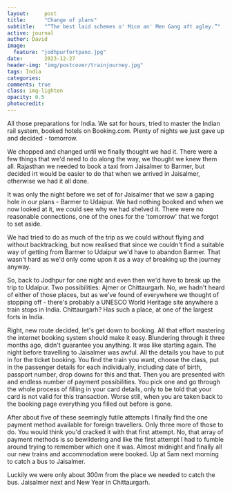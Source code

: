 ```yaml
---
layout:     post
title:      "Change of plans"
subtitle:   "“The best laid schemes o' Mice an' Men Gang aft agley.”"
active: journal
author: David
image:
  feature: "jodhpurfortpano.jpg"
date:       2023-12-27 
header-img: "img/postcover/trainjourney.jpg"
tags: India 
categories: 
comments: true
class: img-lighten 
opacity: 0.5
photocredit:
---
```


All those preparations for India. We sat for hours, tried to master the Indian rail system, booked hotels on Booking.com. Plenty of nights we just gave up and decided - tomorrow.

We chopped and changed until we finally thought we had it. There were a few things that we'd need to do along the way, we thought we knew them all. Rajasthan we needed to book a taxi from Jaisalmer to Barmer, but decided irt would be easier to do that when we arrived
 in Jaisalmer, otherwise we had it all done.

It was only the night before we set of for Jaisalmer that we saw a gaping hole in our plans - Barmer to Udaipur. We had nothing booked and when we now looked at it, we could see why we had shelved it. There were no reasonable connections, one of the ones for the 'tomorrow' that we forgot to set aside.

We had tried to do as much of the trip as we could without flying and without backtracking, but now realised that since we couldn't find a suitable way of getting from Barmer to Udaipur we'd have to abandon Barmer. That wasn't hard as we'd only come upon it as a way of breaking up the journey anyway. 

So, back to Jodhpur for one night and even then we'd have to break up the trip to Udaipur. Two possibilities: Ajmer or Chittaurgarh. No, we hadn't heard of either of those places, but as we've found of everywhere we thought of stopping off - there's probably a UNESCO World Heritage site anywhere a train stops in India. Chittaurgarh? Has such a place, at one of the largest forts in India.

Right, new route decided, let's get down to booking. All that effort mastering the internet booking system should make it easy. Blundering through it three months ago, didn't guarantee you anything. It was like starting again. The night before travelling to Jaisalmer was awful. All the details you have to put in for the ticket booking. You find the train you want, choose the class, put in the passenger details for each individually, including date of birth, passport number, drop downs for this and that. Then you are presented with and endless number of payment possibilities. You pick one and go through the whole process of filling in your card details, only to be told that your card is not valid for this transaction. Worse still, when you are taken back to the booking page everything you filled out before is gone.

After about five of these seemingly futile attempts I finally find the one payment method available for foreign travellers. Only three more of those to do. You would think you'd cracked it with that first attempt. No, that array of payment methods is so bewildering and like the first attempt I had to fumble around trying to remember which one it was. Almost midnight and finally all our new trains and accommodation were booked. Up at 5am next morning to catch a bus to Jaisalmer. 

Luckily we were only about 300m from the place we needed to catch the bus. Jaisalmer next and New Year in Chittaurgarh.


